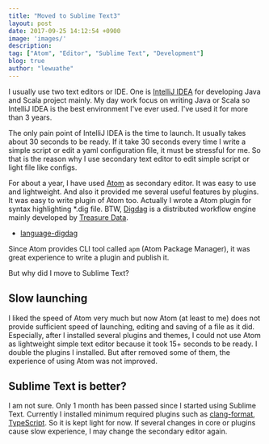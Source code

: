 ```yaml
---
title: "Moved to Sublime Text3"
layout: post
date: 2017-09-25 14:12:54 +0900
image: 'images/'
description:
tag: ["Atom", "Editor", "Sublime Text", "Development"]
blog: true
author: "lewuathe"
---
```


I usually use two text editors or IDE. One is [IntelliJ IDEA](https://www.jetbrains.com/idea/) for developing Java and Scala project mainly. 
My day work focus on writing Java or Scala so IntelliJ IDEA is the best environment I've ever used. I've used it for more than 3 years. 

The only pain point of IntelliJ IDEA is the time to launch. It usually takes about 30 seconds to be ready. If it take 30 seconds every time I write a simple script or edit a yaml configuration file, it must be stressful for me. So that is the reason why I use secondary text editor to edit simple script or light file like configs. 

For about a year, I have used [Atom](http://atom.io/) as secondary editor. It was easy to use and lightweight. And also it provided me several useful features by plugins. It was easy to write plugin of Atom too. Actually I wrote a Atom plugin for syntax highlighting \*.dig file. BTW, [Digdag](http://digdag.io/) is a distributed workflow engine mainly developed by [Treasure Data](http://www.treasuredata.com/).

* [language-digdag](https://github.com/Lewuathe/language-digdag)

Since Atom provides CLI tool called `apm` (Atom Package Manager), it was great experience to write a plugin and publish it. 

But why did I move to Sublime Text?

## Slow launching

I liked the speed of Atom very much but now Atom (at least to me) does not provide sufficient speed of launching, editing and saving of a file as it did.
Especially, after I installed several plugins and themes, I could not use Atom as lightweight simple text editor because it took 15+ seconds to be ready. 
I double the plugins I installed. But after removed some of them, the experience of using Atom was not improved. 

## Sublime Text is better?

I am not sure. Only 1 month has been passed since I started using Sublime Text. Currently I installed minimum required plugins such as [clang-format](https://packagecontrol.io/packages/Clang%20Format), [TypeScript](https://packagecontrol.io/packages/TypeScript). So it is kept light for now. If several changes in core or plugins cause slow experience, I may change the secondary editor again. 
